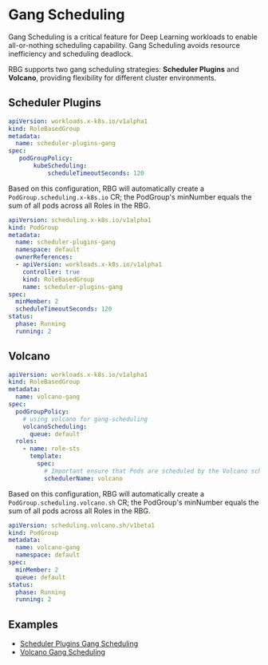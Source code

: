 # Gang Scheduling
Gang Scheduling is a critical feature for Deep Learning workloads to enable all-or-nothing scheduling capability. Gang Scheduling avoids resource inefficiency and scheduling deadlock.

RBG supports two gang scheduling strategies: **Scheduler Plugins** and **Volcano**, providing flexibility for different cluster environments.

## Scheduler Plugins

```yaml
apiVersion: workloads.x-k8s.io/v1alpha1
kind: RoleBasedGroup
metadata:
  name: scheduler-plugins-gang
spec:
   podGroupPolicy:
       kubeScheduling: 
           scheduleTimeoutSeconds: 120
```
Based on this configuration, RBG will automatically create a `PodGroup.scheduling.x-k8s.io` CR; the PodGroup's minNumber equals the sum of all pods across all Roles in the RBG.
```yaml
apiVersion: scheduling.x-k8s.io/v1alpha1
kind: PodGroup
metadata:
  name: scheduler-plugins-gang
  namespace: default
  ownerReferences:
  - apiVersion: workloads.x-k8s.io/v1alpha1
    controller: true
    kind: RoleBasedGroup
    name: scheduler-plugins-gang
spec:
  minMember: 2
  scheduleTimeoutSeconds: 120
status:
  phase: Running
  running: 2
```

## Volcano

```yaml
apiVersion: workloads.x-k8s.io/v1alpha1
kind: RoleBasedGroup
metadata:
  name: volcano-gang
spec:
  podGroupPolicy:
    # using volcano for gang-scheduling
    volcanoScheduling:
      queue: default  
  roles:
    - name: role-sts
      template:
        spec:
          # Important ensure that Pods are scheduled by the Volcano scheduler.
          schedulerName: volcano
```
Based on this configuration, RBG will automatically create a `PodGroup.scheduling.volcano.sh` CR; the PodGroup's minNumber equals the sum of all pods across all Roles in the RBG.
```yaml
apiVersion: scheduling.volcano.sh/v1beta1
kind: PodGroup
metadata:
  name: volcano-gang
  namespace: default
spec:
  minMember: 2
  queue: default
status:
  phase: Running
  running: 2
```

## Examples
- [Scheduler Plugins Gang Scheduling](../../examples/basics/gang-scheduling.yaml)
- [Volcano Gang Scheduling](../../examples/basics/gang-scheduling.yaml)